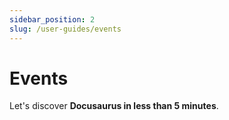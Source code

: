 ```yaml
---
sidebar_position: 2
slug: /user-guides/events
---
```


# Events

Let's discover **Docusaurus in less than 5 minutes**.
